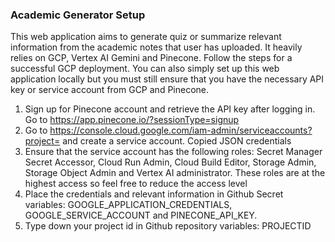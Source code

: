 ### Academic Generator Setup

This web application aims to generate quiz or summarize relevant information from the academic notes that user has uploaded. It heavily relies on GCP, Vertex AI Gemini and Pinecone. Follow the steps for a successful GCP deployment.
You can also simply set up this web application locally but you must still ensure that you have the necessary API key or service account from GCP and Pinecone.

1. Sign up for Pinecone account and retrieve the API key after logging in. Go to https://app.pinecone.io/?sessionType=signup
2. Go to https://console.cloud.google.com/iam-admin/serviceaccounts?project=<YOUR PROJECT ID> and create a service account. Copied JSON credentials
3. Ensure that the service account has the following roles: Secret Manager Secret Accessor, Cloud Run Admin, Cloud Build Editor, Storage Admin, Storage Object Admin and Vertex AI administrator. These roles are at the highest access so feel free to reduce the access level
4. Place the credentials and relevant information in Github Secret variables: GOOGLE_APPLICATION_CREDENTIALS, GOOGLE_SERVICE_ACCOUNT and PINECONE_API_KEY.
5. Type down your project id in Github repository variables: PROJECTID